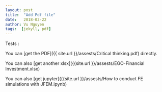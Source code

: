 ```yaml
---
layout: post
title:  "Add Pdf file"
date:   2018-02-22
author: Vu Nguyen
tags:  [jekyll, pdf]
---
```


Tests :

You can [get the PDF]({{ site.url }}/assests/Critical thinking.pdf) directly.

You can also [get another xlsx]({{site.url }}/assests/EGO-Financial Investment.xlsx) 

You can also [get jupyter]({{site.url }}/assests/How to conduct FE simulations with JFEM.ipynb) 

